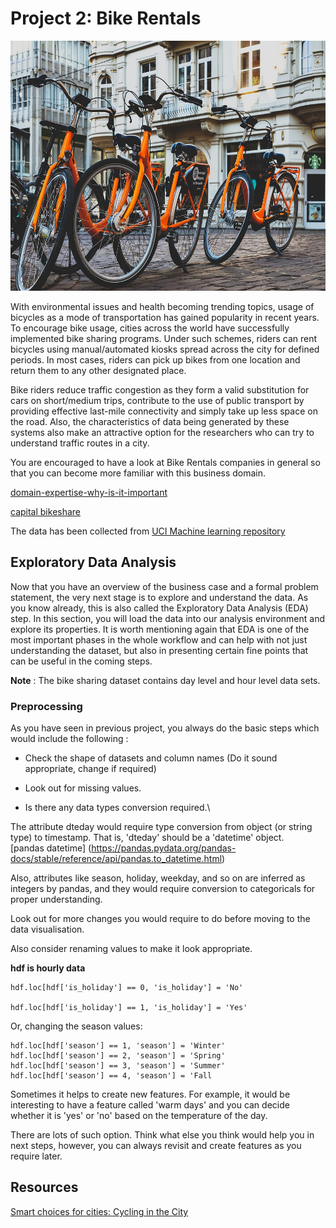 # Project 2: Bike Rentals

<p align="center">
  <img  width="650" height="400" src="../images/capital_bike.jpg">
</p>


With environmental issues and health becoming trending topics, usage of bicycles as a mode of transportation has gained popularity in recent years. To encourage bike usage, cities across the world have
successfully implemented bike sharing programs. Under such schemes, riders can rent bicycles using manual/automated kiosks spread across the city for defined periods. In most cases, riders can pick up bikes from one location and return them to any other designated place.

Bike riders reduce traffic congestion as they form a valid substitution for cars on short/medium trips, contribute to the use of public transport by providing effective last-mile connectivity and simply take up less space on the road. Also, the characteristics of data being generated by these systems also make an  attractive option for the researchers who can try to understand traffic routes in a city.

You are encouraged to have a look at Bike Rentals companies in general so that you can become more familiar with this business domain.

[domain-expertise-why-is-it-important](https://towardsdatascience.com/domain-expertise-why-is-it-important-for-data-scientists-2d6a406d544d)



[capital bikeshare](https://www.capitalbikeshare.com/)

The data has been collected from [UCI Machine learning repository](https://archive.ics.uci.edu/ml/datasets/bike+sharing+dataset)


## Exploratory Data Analysis

Now that you have an overview of the business case and a formal problem statement, the very next stage is to explore and understand the data. As you know already, this is also called the Exploratory Data Analysis (EDA) step. In this section, you will load the data into our analysis environment and explore its properties. It is worth mentioning
again that EDA is one of the most important phases in the whole workflow and can help with not just understanding the dataset, but also in presenting certain fine points that can be useful in the coming steps.


**Note** : The bike sharing dataset contains day level and hour level data sets.


### Preprocessing 

As you have seen in previous project, you always do the basic steps which would include the following :

* Check the shape of datasets and column names (Do it sound appropriate, change if required)

* Look out for missing values.

* Is there any data types conversion required.\

The attribute dteday would require type conversion from object (or string type) to timestamp.
That is, 'dteday' should be a 'datetime' object.\
[pandas datetime] (https://pandas.pydata.org/pandas-docs/stable/reference/api/pandas.to_datetime.html)

Also, attributes like season, holiday, weekday, and so on are inferred as integers by pandas, and they would require conversion to categoricals for proper understanding.

Look out for more changes you would require to do before moving to the data visualisation.



Also consider renaming values to make it look appropriate.


**hdf is hourly data**

```
hdf.loc[hdf['is_holiday'] == 0, 'is_holiday'] = 'No'

hdf.loc[hdf['is_holiday'] == 1, 'is_holiday'] = 'Yes'

```

Or, changing the season values:

```
hdf.loc[hdf['season'] == 1, 'season'] = 'Winter'
hdf.loc[hdf['season'] == 2, 'season'] = 'Spring'
hdf.loc[hdf['season'] == 3, 'season'] = 'Summer'
hdf.loc[hdf['season'] == 4, 'season'] = 'Fall
```

Sometimes it helps to create new features. For example, it would be interesting to have a feature called 'warm days' and you can decide whether it is 'yes' or 'no' based on the temperature of the day.

There are lots of such option. Think what else you think would help you in next steps, however, you can always revisit and create features as you require later.




## Resources

[Smart choices for cities: Cycling in the City](https://ec.europa.eu/transport/sites/transport/files/cycling-guidance/smart_choices_for_the_city_cycling_in_the_city_0.pdf)

